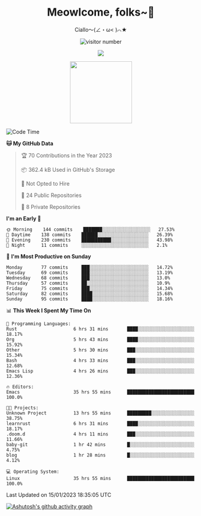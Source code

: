 <div align="center">
  <h1>Meowlcome, folks~👋</h1>
  <p>Ciallo～(∠・ω< )⌒★</p>
</div>

<p align="center">
  <img src="https://count.getloli.com/get/@Ziqi-Yang?theme=rule34" alt="visitor number" />
</p>

<p align="center">
  <img src="https://skillicons.dev/icons?i=c,py,flutter,go,java,js,linux,emacs" />
</p>
<p align="center">
  <img height="165" src="https://github-readme-stats-ruby-one.vercel.app/api?username=Ziqi-Yang&show_icons=true&include_all_commits=true&hide_border=true" />
</p>

<!--START_SECTION:waka-->
![Code Time](http://img.shields.io/badge/Code%20Time-397%20hrs%2011%20mins-blue)

**🐱 My GitHub Data** 

> 🏆 70 Contributions in the Year 2023
 > 
> 📦 362.4 kB Used in GitHub's Storage 
 > 
> 🚫 Not Opted to Hire
 > 
> 📜 24 Public Repositories 
 > 
> 🔑 8 Private Repositories  
 > 
**I'm an Early 🐤** 

```text
🌞 Morning    144 commits    ███████░░░░░░░░░░░░░░░░░░   27.53% 
🌆 Daytime    138 commits    ██████░░░░░░░░░░░░░░░░░░░   26.39% 
🌃 Evening    230 commits    ███████████░░░░░░░░░░░░░░   43.98% 
🌙 Night      11 commits     ░░░░░░░░░░░░░░░░░░░░░░░░░   2.1%

```
📅 **I'm Most Productive on Sunday** 

```text
Monday       77 commits     ███░░░░░░░░░░░░░░░░░░░░░░   14.72% 
Tuesday      69 commits     ███░░░░░░░░░░░░░░░░░░░░░░   13.19% 
Wednesday    68 commits     ███░░░░░░░░░░░░░░░░░░░░░░   13.0% 
Thursday     57 commits     ██░░░░░░░░░░░░░░░░░░░░░░░   10.9% 
Friday       75 commits     ███░░░░░░░░░░░░░░░░░░░░░░   14.34% 
Saturday     82 commits     ████░░░░░░░░░░░░░░░░░░░░░   15.68% 
Sunday       95 commits     ████░░░░░░░░░░░░░░░░░░░░░   18.16%

```


📊 **This Week I Spent My Time On** 

```text
💬 Programming Languages: 
Rust                     6 hrs 31 mins       ████░░░░░░░░░░░░░░░░░░░░░   18.17% 
Org                      5 hrs 43 mins       ████░░░░░░░░░░░░░░░░░░░░░   15.92% 
Other                    5 hrs 30 mins       ███░░░░░░░░░░░░░░░░░░░░░░   15.34% 
Bash                     4 hrs 33 mins       ███░░░░░░░░░░░░░░░░░░░░░░   12.68% 
Emacs Lisp               4 hrs 26 mins       ███░░░░░░░░░░░░░░░░░░░░░░   12.36%

🔥 Editors: 
Emacs                    35 hrs 55 mins      █████████████████████████   100.0%

🐱‍💻 Projects: 
Unknown Project          13 hrs 55 mins      █████████░░░░░░░░░░░░░░░░   38.75% 
learnrust                6 hrs 31 mins       ████░░░░░░░░░░░░░░░░░░░░░   18.17% 
.doom.d                  4 hrs 11 mins       ███░░░░░░░░░░░░░░░░░░░░░░   11.66% 
baby-git                 1 hr 42 mins        █░░░░░░░░░░░░░░░░░░░░░░░░   4.75% 
blog                     1 hr 28 mins        █░░░░░░░░░░░░░░░░░░░░░░░░   4.12%

💻 Operating System: 
Linux                    35 hrs 55 mins      █████████████████████████   100.0%

```


 Last Updated on 15/01/2023 18:35:05 UTC
<!--END_SECTION:waka-->


[![Ashutosh's github activity graph](https://github-readme-activity-graph.cyclic.app/graph?username=Ziqi-Yang&theme=github)](https://github.com/ashutosh00710/github-readme-activity-graph)
